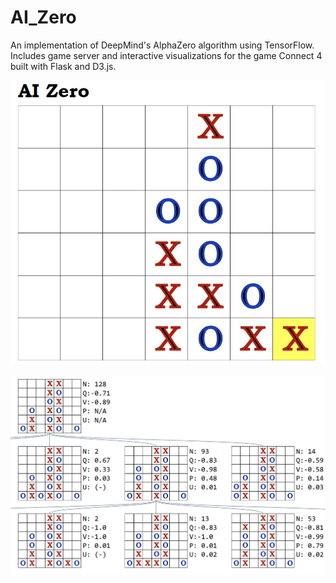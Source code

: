 # AI_Zero

An implementation of DeepMind's AlphaZero algorithm using TensorFlow. Includes game server and interactive visualizations for the game Connect 4 built with Flask and D3.js.

![](https://github.com/TimothyPollio/AI_Zero/blob/master/src/images/game_example.png)

![](https://github.com/TimothyPollio/AI_Zero/blob/master/src/images/tree_example.png)
